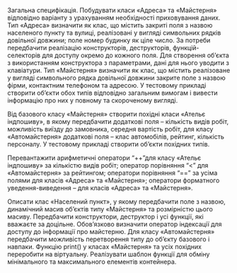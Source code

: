 Загальна специфікація. Побудувати класи «Адреса» та «Майстерня» відповідно варіанту з урахуванням необхідності приховування даних. Тип «Адреса» визначити як клас, що містить закриті поля з назвою населеного пункту та вулиці, реалізовані у вигляді символьних рядків довільної довжини; поле номер будинку як ціле число. За потреби передбачити реалізацію конструкторів, деструкторів,  функцій-селекторів для доступу окремо до кожного поля. Для створення об’єкта з використанням конструктора з параметрами, дані для нього уводити з клавіатури. Тип «Майстерня» визначити як клас, що містить реалізоване у вигляді символьного рядка довільної довжини закрите поле з назвою фірми, контактним телефоном та адресою. У тестовому прикладі створити об’єкти обох типів відповідно загальним вимогам і вивести інформацію про них у повному та скороченому вигляді.

Від базового класу «Майстерня» створити похідні класи «Ательє індпошиву», в якому передбачити додаткові поля – кількість видів робіт, можливість виїзду до замовника, середня вартість робіт, для класу «Автомайстерня» додаткові поля – клас автомобілів, рейтинг, кількість персоналу. У тестовому прикладі створити об’єкти похідних типів.

Перевантажити арифметичні оператори “++”для класу «Ательє індпошиву» за кількістю видів робіт; оператор порівняння “<” для «Автомайстерня» за рейтингом; оператори порівняння “==” за усіма полями для класів «Адреса» та «Майстерня»; оператори форматного уведення-виведення – для класів «Адреса» та «Майстерня».

Описати клас «Населений пункт», у якому передбачити поле з назвою, динамічний масив об’єктів типу «Майстерня» та розмірністю цього масиву. Передбачити конструктори, деструктор і усі функції, які вважаєте за доцільне. Обов’язково визначити оператор індексації для доступу до інформації про майстерню. Для класу «Автомайстерня» передбачити можливість перетворення типу до об’єкту базового і навпаки. Функцію print() у класах «Майстерня» та усіх похідних переробити на віртуальну. Реалізувати шаблон функції для обміну мінімального та максимального елементів контейнера.

